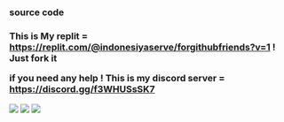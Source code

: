 <h3>source code<h3>

This is My replit = https://replit.com/@indonesiyaserve/forgithubfriends?v=1 ! Just fork it 


if you need any help ! This is my discord server = https://discord.gg/f3WHUSsSK7

<img src="https://media.discordapp.net/attachments/1055182406149230757/1070112069682212884/bandicam_2023-02-01_04-33-26-650.jpg?width=767&height=468"></img>
<img src="https://media.discordapp.net/attachments/1055182406149230757/1070112069917102100/bandicam_2023-02-01_04-34-10-674.jpg?width=907&height=468"></img>
<img src="https://media.discordapp.net/attachments/1055182406149230757/1070112070118424607/bandicam_2023-02-01_04-34-46-951.jpg?width=907&height=468"></img>



